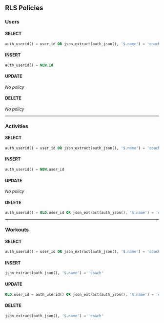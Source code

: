 ## RLS Policies


### Users

#### SELECT

```sql
auth_userid() = user_id OR json_extract(auth_json(), '$.name') = 'coach'
```

#### INSERT

```sql
auth_userid() = NEW.id
```

#### UPDATE

_No policy_

#### DELETE

_No policy_

---

### Activities 

#### SELECT

```sql
auth_userid() = user_id OR json_extract(auth_json(), '$.name') = 'coach'
```

#### INSERT

```sql
auth_userid() = NEW.user_id
```

#### UPDATE

_No policy_

#### DELETE

```sql
auth_userid() = OLD.user_id OR json_extract(auth_json(), '$.name') = 'coach'
```

---

### Workouts

#### SELECT

```sql
auth_userid() = user_id OR json_extract(auth_json(), '$.name') = 'coach'
```

#### INSERT

```sql
json_extract(auth_json(), '$.name') = 'coach'
```

#### UPDATE

```sql
OLD.user_id = auth_userid() OR json_extract(auth_json(), '$.name') = 'coach'
```

#### DELETE

```sql
json_extract(auth_json(), '$.name') = 'coach'
```
